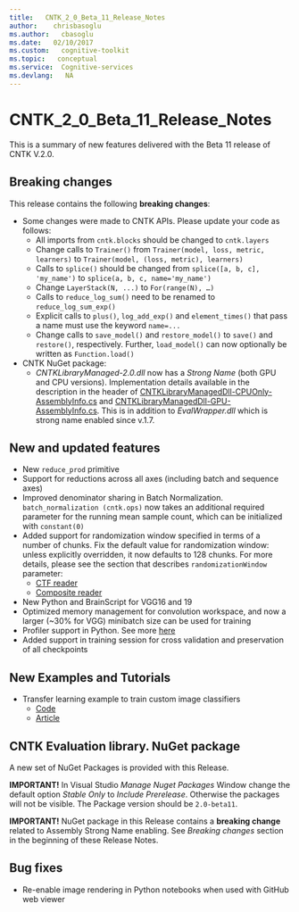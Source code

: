 ```yaml
---
title:   CNTK_2_0_Beta_11_Release_Notes
author:    chrisbasoglu
ms.author:   cbasoglu
ms.date:   02/10/2017
ms.custom:   cognitive-toolkit
ms.topic:   conceptual
ms.service:  Cognitive-services
ms.devlang:   NA
---
```


# CNTK_2_0_Beta_11_Release_Notes

This is a summary of new features delivered with the Beta 11 release of CNTK V.2.0.

## Breaking changes

This release contains the following **breaking changes**:

* Some changes were made to CNTK APIs. Please update your code as follows:
  * All imports from `cntk.blocks` should be changed to `cntk.layers`
  * Change calls to `Trainer()` from `Trainer(model, loss, metric, learners)` to `Trainer(model, (loss, metric), learners)`
  * Calls to `splice()` should be changed from `splice([a, b, c], 'my_name')` to `splice(a, b, c, name='my_name')`
  * Change `LayerStack(N, ...)` to `For(range(N), …)`
  * Calls to `reduce_log_sum()` need to be renamed to `reduce_log_sum_exp()`
  * Explicit calls to `plus()`, `log_add_exp()` and `element_times()` that pass a name must use the keyword `name=...`
  * Change calls to `save_model()` and `restore_model()` to `save()` and `restore()`, respectively. Further, `load_model()` can now optionally be written as `Function.load()`
* CNTK NuGet package:
  * *CNTKLibraryManaged-2.0.dll* now has a *Strong Name* (both GPU and CPU versions). Implementation details available in the description in the header of  [CNTKLibraryManagedDll-CPUOnly-AssemblyInfo.cs](https://github.com/Microsoft/CNTK/blob/master/bindings/csharp/CNTKLibraryManagedDll/CNTKLibraryManagedDll-CPUOnly-AssemblyInfo.cs) and [CNTKLibraryManagedDll-GPU-AssemblyInfo.cs](https://github.com/Microsoft/CNTK/blob/master/bindings/csharp/CNTKLibraryManagedDll/CNTKLibraryManagedDll-GPU-AssemblyInfo.cs). This is in addition to *EvalWrapper.dll* which is strong name enabled since v.1.7.

## New and updated features

* New `reduce_prod` primitive
* Support for reductions across all axes (including batch and sequence axes)
* Improved denominator sharing in Batch Normalization. `batch_normalization (cntk.ops)` now takes an additional required parameter for the running mean sample count, which can be initialized with `constant(0)`
* Added support for randomization window specified in terms of a number of chunks. Fix the default value for randomization window: unless explicitly overridden, it now defaults to 128 chunks. For more details, please see the section that describes `randomizationWindow` parameter:
  * [CTF reader](../BrainScript-CNTKTextFormat-Reader.md#reader-section)
  * [Composite reader](../BrainScript-and-Python---Understanding-and-Extending-Readers.md#general-reader-configuration)
* New Python and BrainScript for VGG16 and 19
* Optimized memory management for convolution workspace, and now a larger (~30% for VGG) minibatch size can be used for training  
* Profiler support in Python. See more [here](../BrainScript-and-Python-Performance-Profiler.md#for-python)
* Added support in training session for cross validation and preservation of all checkpoints

## New Examples and Tutorials

* Transfer learning example to train custom image classifiers
  * [Code](https://github.com/Microsoft/CNTK/tree/v2.0.beta11.0/Examples/Image/TransferLearning) 
  * [Article](../Build-your-own-image-classifier-using-Transfer-Learning.md)

## CNTK Evaluation library. NuGet package

A new set of NuGet Packages is provided with this Release. 

**IMPORTANT!** In Visual Studio *Manage Nuget Packages* Window change the default option *Stable Only* to *Include Prerelease*. Otherwise the packages will not be visible. The Package version should be ```2.0-beta11```.

**IMPORTANT!** NuGet package in this Release contains a **breaking change** related to Assembly Strong Name enabling. See *Breaking changes* section in the beginning of these Release Notes. 

## Bug fixes

* Re-enable image rendering in Python notebooks when used with GitHub web viewer
